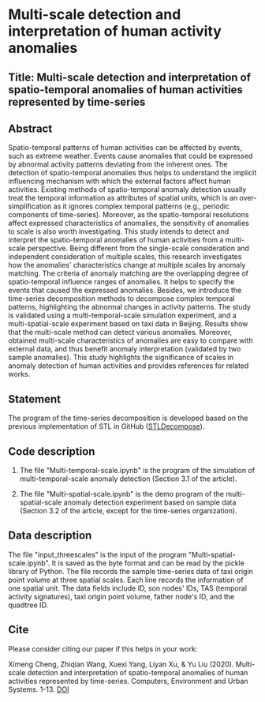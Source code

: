 # Multi-scale detection and interpretation of human activity anomalies

## Title: Multi-scale detection and interpretation of spatio-temporal anomalies of human activities represented by time-series

## Abstract
Spatio-temporal patterns of human activities can be affected by events, such as extreme weather. Events cause anomalies that could be expressed by abnormal activity patterns deviating from the inherent ones. The detection of spatio-temporal anomalies thus helps to understand the implicit influencing mechanism with which the external factors affect human activities. Existing methods of spatio-temporal anomaly detection usually treat the temporal information as attributes of spatial units, which is an over-simplification as it ignores complex temporal patterns (e.g., periodic components of time-series). Moreover, as the spatio-temporal resolutions affect expressed characteristics of anomalies, the sensitivity of anomalies to scale is also worth investigating. This study intends to detect and interpret the spatio-temporal anomalies of human activities from a multi-scale perspective. Being different from the single-scale consideration and independent consideration of multiple scales, this research investigates how the anomalies' characteristics change at multiple scales by anomaly matching. The criteria of anomaly matching are the overlapping degree of spatio-temporal influence ranges of anomalies. It helps to specify the events that caused the expressed anomalies. Besides, we introduce the time-series decomposition methods to decompose complex temporal patterns, highlighting the abnormal changes in activity patterns. The study is validated using a multi-temporal-scale simulation experiment, and a multi-spatial-scale experiment based on taxi data in Beijing. Results show that the multi-scale method can detect various anomalies. Moreover, obtained multi-scale characteristics of anomalies are easy to compare with external data, and thus benefit anomaly interpretation (validated by two sample anomalies). This study highlights the significance of scales in anomaly detection of human activities and provides references for related works.

## Statement
The program of the time-series decomposition is developed based on the previous implementation of STL in GitHub ([STLDecompose](https://github.com/jrmontag/STLDecompose)).

## Code description
1. The file "Multi-temporal-scale.ipynb" is the program of the simulation of multi-temporal-scale anomaly detection (Section 3.1 of the article).

2. The file "Multi-spatial-scale.ipynb" is the demo program of the multi-spatial-scale anomaly detection experiment based on sample data (Section 3.2 of the article, except for the time-series organization).

## Data description
The file "input_threescales" is the input of the program "Multi-spatial-scale.ipynb". It is saved as the byte format and can be read by the pickle library of Python. The file records the sample time-series data of taxi origin point volume at three spatial scales. Each line records the information of one spatial unit. The data fields include ID, son nodes' IDs, TAS (temporal activity signatures), taxi origin point volume, father node's ID, and the quadtree ID.

## Cite
Please consider citing our paper if this helps in your work:

Ximeng Cheng, Zhiqian Wang, Xuexi Yang, Liyan Xu, & Yu Liu (2020). Multi-scale detection and interpretation of spatio-temporal anomalies of human activities represented by time-series. Computers, Environment and Urban Systems. 1-13. [DOI](https://doi.org/10.1016/j.compenvurbsys.2021.101627)
